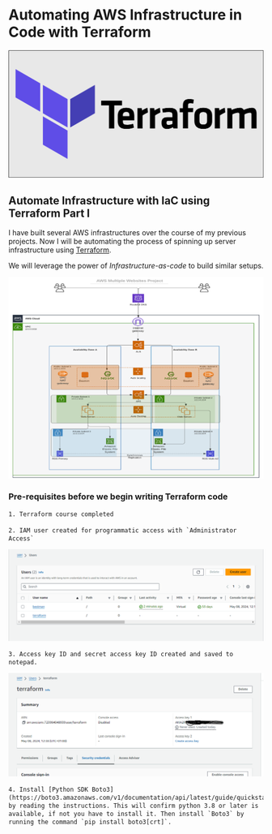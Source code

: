 # Automating AWS Infrastructure in Code with Terraform

![alt text](Images/cover.png)

## Automate Infrastructure with IaC using Terraform Part I

I have built several AWS infrastructures over the course of my previous projects. Now I will be automating the process of spinning up server infrastructure using [Terraform](https://www.terraform.io/).

We will leverage the power of _Infrastructure-as-code_ to build similar setups.

![alt text](Images/1a.structure.png)

### Pre-requisites before we begin writing Terraform code

    1. Terraform course completed

    2. IAM user created for programmatic access with `Administrator Access`

![alt text](Images/1_user_creation.png)

    3. Access key ID and secret access key ID created and saved to notepad.

![alt text](Images/2_Access_key.png)

    4. Install [Python SDK Boto3](https://boto3.amazonaws.com/v1/documentation/api/latest/guide/quickstart.html#installation) by reading the instructions. This will confirm python 3.8 or later is available, if not you have to install it. Then install `Boto3` by running the command `pip install boto3[crt]`.
